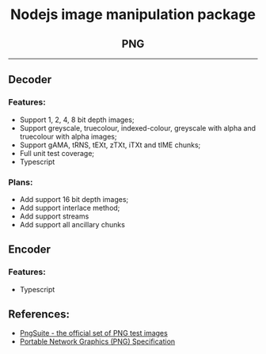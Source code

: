 # <div align="center">Nodejs image manipulation package</div>

## <div align="center">PNG</div>
---
## Decoder
### Features:
- Support 1, 2, 4, 8 bit depth images;
- Support greyscale, truecolour, indexed-colour, greyscale with alpha and truecolour with alpha images;
- Support gAMA, tRNS, tEXt, zTXt, iTXt and tIME chunks;
- Full unit test coverage;
- Typescript

### Plans:
- Add support 16 bit depth images;
- Add support interlace method;
- Add support streams
- Add support all ancillary chunks

## Encoder
### Features:
- Typescript

## References:
- [PngSuite - the official set of PNG test images](http://www.schaik.com/pngsuite2011/pngsuite.html)
- [Portable Network Graphics (PNG) Specification](https://www.w3.org/TR/2003/REC-PNG-20031110/)
